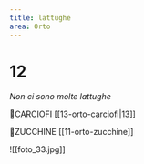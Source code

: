 ```yaml
---
title: lattughe
area: Orto
---
```

# 12
_Non ci sono molte lattughe_

👀CARCIOFI [[13-orto-carciofi|13]]

👣ZUCCHINE [[11-orto-zucchine]]

![[foto_33.jpg]]